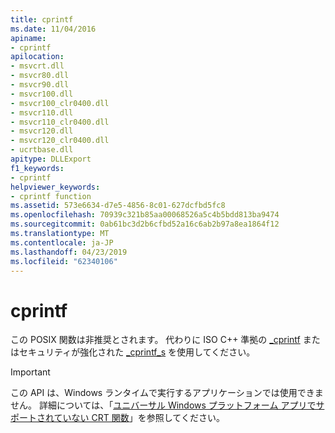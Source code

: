 ```yaml
---
title: cprintf
ms.date: 11/04/2016
apiname:
- cprintf
apilocation:
- msvcrt.dll
- msvcr80.dll
- msvcr90.dll
- msvcr100.dll
- msvcr100_clr0400.dll
- msvcr110.dll
- msvcr110_clr0400.dll
- msvcr120.dll
- msvcr120_clr0400.dll
- ucrtbase.dll
apitype: DLLExport
f1_keywords:
- cprintf
helpviewer_keywords:
- cprintf function
ms.assetid: 573e6634-d7e5-4856-8c01-627dcfbd5fc8
ms.openlocfilehash: 70939c321b85aa00068526a5c4b5bdd813ba9474
ms.sourcegitcommit: 0ab61bc3d2b6cfbd52a16c6ab2b97a8ea1864f12
ms.translationtype: MT
ms.contentlocale: ja-JP
ms.lasthandoff: 04/23/2019
ms.locfileid: "62340106"
---
```

# <a name="cprintf"></a>cprintf

この POSIX 関数は非推奨とされます。 代わりに ISO C++ 準拠の [_cprintf](cprintf-cprintf-l-cwprintf-cwprintf-l.md) またはセキュリティが強化された [_cprintf_s](cprintf-s-cprintf-s-l-cwprintf-s-cwprintf-s-l.md) を使用してください。

> [!IMPORTANT]
> この API は、Windows ランタイムで実行するアプリケーションでは使用できません。 詳細については、「[ユニバーサル Windows プラットフォーム アプリでサポートされていない CRT 関数](../../cppcx/crt-functions-not-supported-in-universal-windows-platform-apps.md)」を参照してください。